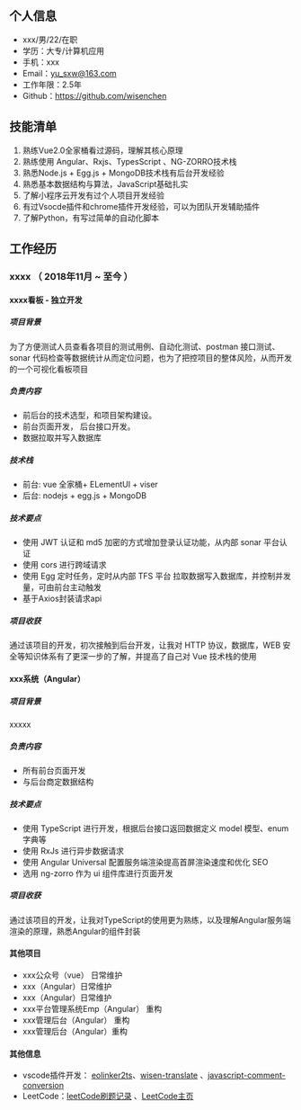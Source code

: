 ## 个人信息

* xxx/男/22/在职
* 学历：大专/计算机应用
* 手机：xxx
* Email：yu_sxw@163.com
* 工作年限：2.5年
* Github：https://github.com/wisenchen

## 技能清单
1.	熟练Vue2.0全家桶看过源码，理解其核心原理
2.	熟练使用 Angular、Rxjs、TypesScript 、NG-ZORRO技术栈
3.	熟悉Node.js + Egg.js + MongoDB技术栈有后台开发经验
4.	熟悉基本数据结构与算法，JavaScript基础扎实
5.	了解小程序云开发有过个人项目开发经验
6.	有过Vsocde插件和chrome插件开发经验，可以为团队开发辅助插件
7.	了解Python，有写过简单的自动化脚本

## 工作经历

### xxxx （ 2018年11月 ~ 至今 ）

#### xxxx看板 - 独立开发

##### 项目背景
为了方便测试人员查看各项目的测试用例、自动化测试、postman 接口测试、sonar 代码检查等数据统计从而定位问题，也为了把控项目的整体风险，从而开发的一个可视化看板项目
##### 负责内容
- 前后台的技术选型，和项目架构建设。
- 前台页面开发， 后台接口开发。
- 数据拉取并写入数据库
##### 技术栈
- 前台: vue 全家桶+ ELementUI + viser
- 后台: nodejs + egg.js + MongoDB
##### 技术要点
- 使用 JWT 认证和 md5 加密的方式增加登录认证功能，从内部 sonar 平台认证
- 使用 cors 进行跨域请求
- 使用 Egg 定时任务，定时从内部 TFS 平台 拉取数据写入数据库，并控制并发量，可由前台主动触发
- 基于Axios封装请求api
##### 项目收获
通过该项目的开发，初次接触到后台开发，让我对 HTTP 协议，数据库，WEB 安全等知识体系有了更深一步的了解，并提高了自己对 Vue 技术栈的使用
#### xxx系统（Angular）
##### 项目背景
xxxxx
##### 负责内容
- 所有前台页面开发
- 与后台商定数据结构
##### 技术要点
- 使用 TypeScript 进行开发，根据后台接口返回数据定义 model 模型、enum 字典等
- 使用 RxJs 进行异步数据请求
- 使用 Angular Universal 配置服务端渲染提高首屏渲染速度和优化 SEO
- 选用 ng-zorro 作为 ui 组件库进行页面开发
##### 项目收获
通过该项目的开发，让我对TypeScript的使用更为熟练，以及理解Angular服务端渲染的原理，熟悉Angular的组件封装
#### 其他项目
- xxx公众号（vue）   日常维护
- xxx（Angular）日常维护
- xxx（Angular）日常维护
- xxx平台管理系统Emp（Angular） 重构
- xxx管理后台（Angular） 重构
- xxx管理后台（Angular）重构
#### 其他信息
- vscode插件开发： [eolinker2ts](https://github.com/wisenchen/vscode-eolinker2ts)、[wisen-translate](https://github.com/wisenchen/wisen-translate) 、[javascript-comment-conversion](https://github.com/wisenchen/javascript-comment-conversion)
- LeetCode：[leetCode刷题记录](https://github.com/wisenchen/algorithm-study) 、[LeetCode主页](https://leetcode-cn.com/u/wisen/)


      
